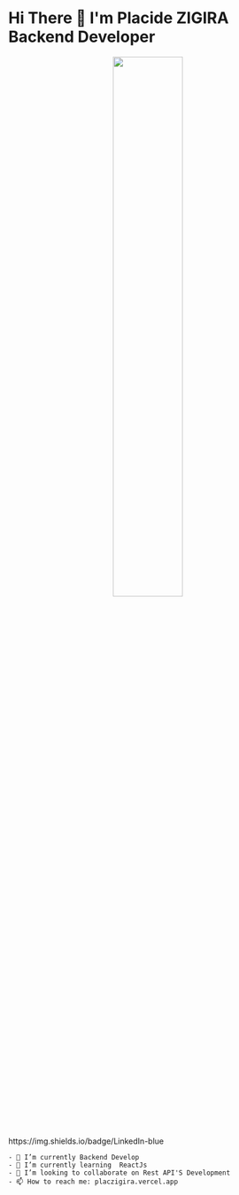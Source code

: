 # Hi There 👋 I'm Placide ZIGIRA Backend Developer
<div id="header" align="center">
  <img src="https://media.giphy.com/media/KnYNcY75uV5lwBAwPZ/giphy.gif" width=50%"/>
</div>
https://img.shields.io/badge/LinkedIn-blue




```
- 🔭 I’m currently Backend Develop
- 🌱 I’m currently learning  ReactJs
- 👯 I’m looking to collaborate on Rest API'S Development
- 📫 How to reach me: placzigira.vercel.app
```

